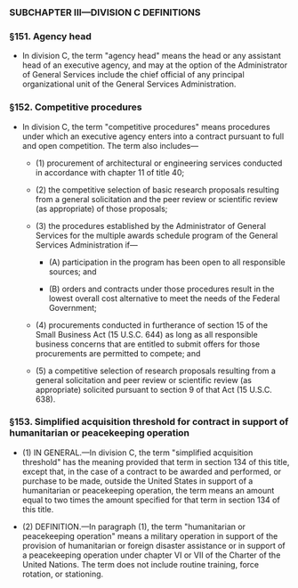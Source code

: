 ### SUBCHAPTER III—DIVISION C DEFINITIONS

### §151. Agency head
* In division C, the term "agency head" means the head or any assistant head of an executive agency, and may at the option of the Administrator of General Services include the chief official of any principal organizational unit of the General Services Administration.

### §152. Competitive procedures
* In division C, the term "competitive procedures" means procedures under which an executive agency enters into a contract pursuant to full and open competition. The term also includes—

  * (1) procurement of architectural or engineering services conducted in accordance with chapter 11 of title 40;

  * (2) the competitive selection of basic research proposals resulting from a general solicitation and the peer review or scientific review (as appropriate) of those proposals;

  * (3) the procedures established by the Administrator of General Services for the multiple awards schedule program of the General Services Administration if—

    * (A) participation in the program has been open to all responsible sources; and

    * (B) orders and contracts under those procedures result in the lowest overall cost alternative to meet the needs of the Federal Government;


  * (4) procurements conducted in furtherance of section 15 of the Small Business Act (15 U.S.C. 644) as long as all responsible business concerns that are entitled to submit offers for those procurements are permitted to compete; and

  * (5) a competitive selection of research proposals resulting from a general solicitation and peer review or scientific review (as appropriate) solicited pursuant to section 9 of that Act (15 U.S.C. 638).

### §153. Simplified acquisition threshold for contract in support of humanitarian or peacekeeping operation
* (1) IN GENERAL.—In division C, the term "simplified acquisition threshold" has the meaning provided that term in section 134 of this title, except that, in the case of a contract to be awarded and performed, or purchase to be made, outside the United States in support of a humanitarian or peacekeeping operation, the term means an amount equal to two times the amount specified for that term in section 134 of this title.

* (2) DEFINITION.—In paragraph (1), the term "humanitarian or peacekeeping operation" means a military operation in support of the provision of humanitarian or foreign disaster assistance or in support of a peacekeeping operation under chapter VI or VII of the Charter of the United Nations. The term does not include routine training, force rotation, or stationing.